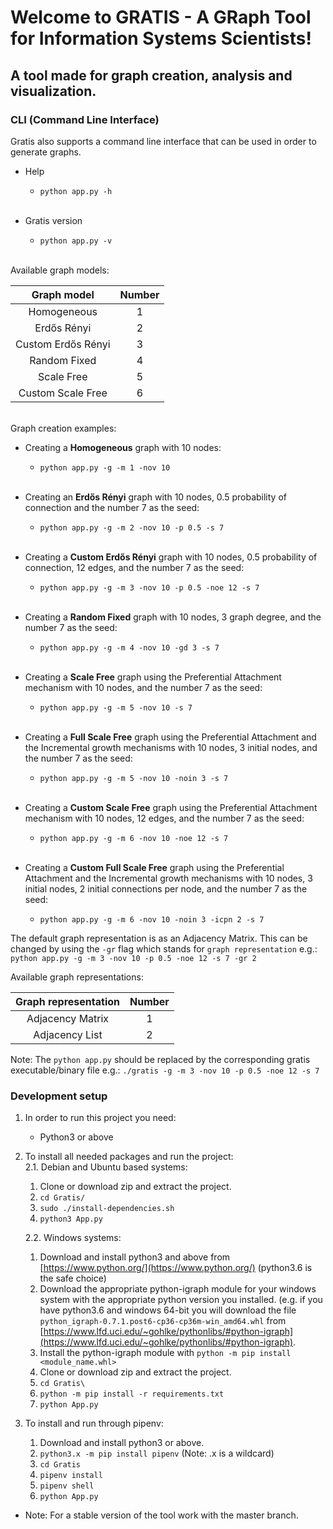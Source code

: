 # Welcome to GRATIS - A GRaph Tool for Information Systems Scientists!

## A tool made for graph creation, analysis and visualization.

### CLI (Command Line Interface)

Gratis also supports a command line interface that can be used in order to generate graphs.

* Help  
  - `python app.py -h` <br><br>
    
* Gratis version
  - `python app.py -v` <br><br>

Available graph models:

| Graph model | Number  |
|:---:|:---:|
| Homogeneous        | 1  |
| Erdős Rényi        | 2  |
| Custom Erdős Rényi | 3  |
| Random Fixed       | 4  |
| Scale Free         | 5  |
| Custom Scale Free  | 6  |

<br>
Graph creation examples:  

* Creating a **Homogeneous** graph with 10 nodes:  
  - `python app.py -g -m 1 -nov 10` <br><br>
    
* Creating an **Erdős Rényi** graph with 10 nodes, 0.5 probability of connection and the number 7 as the seed:  
  - `python app.py -g -m 2 -nov 10 -p 0.5 -s 7`  <br><br>

* Creating a **Custom Erdős Rényi** graph with 10 nodes, 0.5 probability of connection, 12 edges, and the number 7 as the seed:  
  - `python app.py -g -m 3 -nov 10 -p 0.5 -noe 12 -s 7`  <br><br>   

* Creating a **Random Fixed** graph with 10 nodes, 3 graph degree, and the number 7 as the seed:  
  - `python app.py -g -m 4 -nov 10 -gd 3 -s 7`  <br><br>
    
* Creating a **Scale Free** graph using the Preferential Attachment mechanism with 10 nodes, and the number 7 as the seed:  
  - `python app.py -g -m 5 -nov 10 -s 7`  <br><br>
    
* Creating a **Full Scale Free** graph using the Preferential Attachment and the Incremental growth mechanisms
  with 10 nodes, 3 initial nodes, and the number 7 as the seed:  
  - `python app.py -g -m 5 -nov 10 -noin 3 -s 7`  <br><br>

* Creating a **Custom Scale Free** graph using the Preferential Attachment mechanism with 10 nodes, 12 edges, and the number 7 as the seed:  
  - `python app.py -g -m 6 -nov 10 -noe 12 -s 7`  <br><br>

* Creating a **Custom Full Scale Free** graph using the Preferential Attachment and the Incremental growth mechanisms
  with 10 nodes, 3 initial nodes, 2 initial connections per node, and the number 7 as the seed:  
  - `python app.py -g -m 6 -nov 10 -noin 3 -icpn 2 -s 7`

The default graph representation is as an Adjacency Matrix. This can be changed by using the `-gr` flag
which stands for `graph representation` e.g.:
`python app.py -g -m 3 -nov 10 -p 0.5 -noe 12 -s 7 -gr 2`

Available graph representations:

| Graph representation | Number  |
|:---:|:---:|
| Adjacency Matrix | 1  |
| Adjacency List   | 2  |

Note: The `python app.py` should be replaced by the corresponding gratis executable/binary file e.g.:
`./gratis -g -m 3 -nov 10 -p 0.5 -noe 12 -s 7`

### Development setup
1. In order to run this project you need:
   * Python3 or above
    
2. To install all needed packages and run the project:  
  2.1. Debian and Ubuntu based systems:  
   1. Clone or download zip and extract the project.
   2. `cd Gratis/`
   3. `sudo ./install-dependencies.sh`
   4. `python3 App.py`
   
   2.2. Windows systems:
    1. Download and install python3 and above from [https://www.python.org/](https://www.python.org/) (python3.6 is the safe choice)  
    2. Download the appropriate python-igraph module for your windows system with the appropriate python version you installed. (e.g. if you have python3.6 and windows 64-bit you will download the file `python_igraph‑0.7.1.post6‑cp36‑cp36m‑win_amd64.whl` from [https://www.lfd.uci.edu/~gohlke/pythonlibs/#python-igraph](https://www.lfd.uci.edu/~gohlke/pythonlibs/#python-igraph).  
    3. Install the python-igraph module with `python -m pip install <module_name.whl>`  
    4. Clone or download zip and extract the project.  
    5. `cd Gratis\`  
    6. `python -m pip install -r requirements.txt`  
    7. `python App.py`  

3. To install and run through pipenv:
   1. Download and install python3 or above.
   2. `python3.x -m pip install pipenv` (Note: .x is a wildcard)
   3. `cd Gratis`
   4. `pipenv install`
   5. `pipenv shell`
   6. `python App.py`

* Note: For a stable version of the tool work with the master branch.
